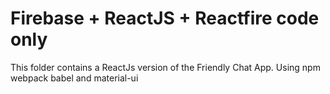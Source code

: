 # Firebase + ReactJS + Reactfire code only

This folder contains a ReactJs version of the Friendly Chat App.
Using npm webpack babel and material-ui


